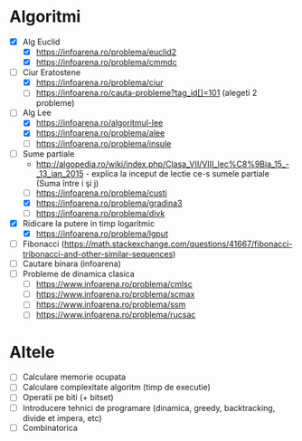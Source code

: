 # Algoritmi
* [x] Alg Euclid
  - [x] https://infoarena.ro/problema/euclid2
  - [x] https://infoarena.ro/problema/cmmdc
* [ ] Ciur Eratostene
  - [x] https://infoarena.ro/problema/ciur
  - [ ] https://infoarena.ro/cauta-probleme?tag_id[]=101 (alegeti 2 probleme)
* [ ] Alg Lee
  - [x] https://infoarena.ro/algoritmul-lee
  - [x] https://infoarena.ro/problema/alee
  - [ ] https://infoarena.ro/problema/insule
* [ ] Sume partiale
  - http://algopedia.ro/wiki/index.php/Clasa_VII/VIII_lec%C8%9Bia_15_-_13_ian_2015 - explica la inceput de lectie ce-s sumele partiale (Suma între i şi j)
  - [ ] https://infoarena.ro/problema/custi
  - [x] https://infoarena.ro/problema/gradina3
  - [ ] https://infoarena.ro/problema/divk
* [x] Ridicare la putere in timp logaritmic
  - [x] https://infoarena.ro/problema/lgput
* [ ] Fibonacci (https://math.stackexchange.com/questions/41667/fibonacci-tribonacci-and-other-similar-sequences)
* [ ] Cautare binara (infoarena)
* [ ] Probleme de dinamica clasica
  - [ ] https://www.infoarena.ro/problema/cmlsc
  - [ ] https://www.infoarena.ro/problema/scmax
  - [ ] https://www.infoarena.ro/problema/ssm
  - [ ] https://www.infoarena.ro/problema/rucsac

# Altele
* [ ] Calculare memorie ocupata
* [ ] Calculare complexitate algoritm (timp de executie)
* [ ] Operatii pe biti (+ bitset)
* [ ] Introducere tehnici de programare (dinamica, greedy, backtracking, divide et impera, etc)
* [ ] Combinatorica
